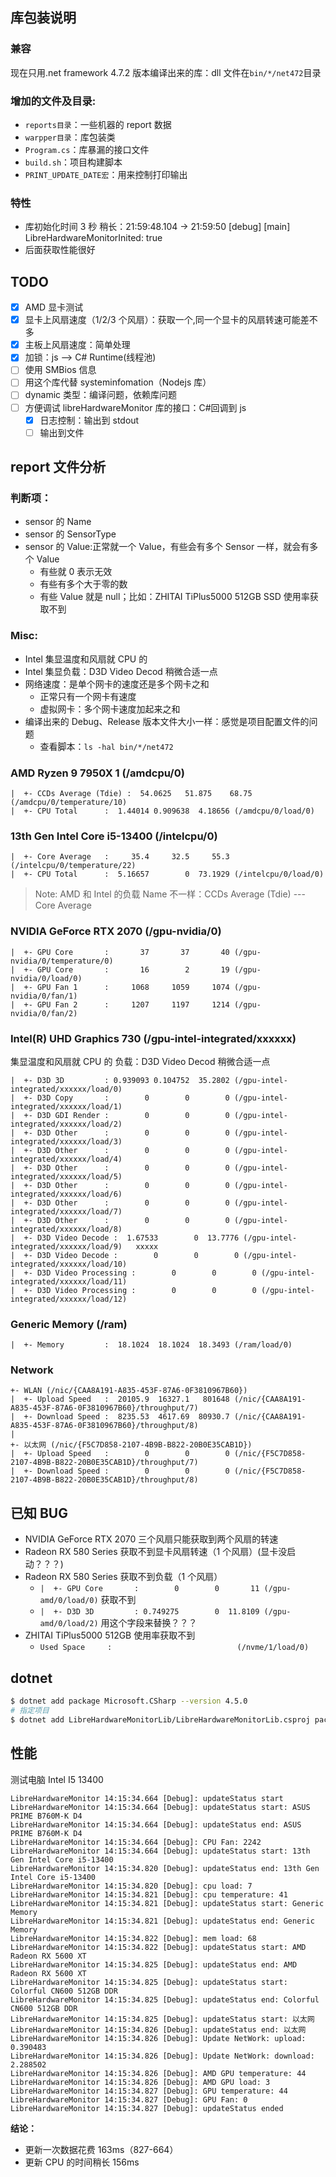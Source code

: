 ## 库包装说明

### 兼容

现在只用.net framework 4.7.2 版本编译出来的库：dll 文件在`bin/*/net472`目录

### 增加的文件及目录:

-   `reports目录`：一些机器的 report 数据
-   `warpper目录`：库包装类
-   `Program.cs`：库暴漏的接口文件
-   `build.sh`：项目构建脚本
-   `PRINT_UPDATE_DATE宏`：用来控制打印输出

### 特性

-   库初始化时间 3 秒 稍长：21:59:48.104 -> 21:59:50 [debug] [main] LibreHardwareMonitorInited: true
-   后面获取性能很好

## TODO

-   [x] AMD 显卡测试
-   [x] 显卡上风扇速度（1/2/3 个风扇）：获取一个,同一个显卡的风扇转速可能差不多
-   [x] 主板上风扇速度：简单处理
-   [x] 加锁：js --> C# Runtime(线程池)
-   [ ] 使用 SMBios 信息
-   [ ] 用这个库代替 systeminfomation（Nodejs 库）
-   [ ] dynamic 类型：编译问题，依赖库问题
-   [ ] 方便调试 libreHardwareMonitor 库的接口：C#回调到 js
    -   [x] 日志控制：输出到 stdout
    -   [ ] 输出到文件

## report 文件分析

### 判断项：

-   sensor 的 Name
-   sensor 的 SensorType
-   sensor 的 Value:正常就一个 Value，有些会有多个 Sensor 一样，就会有多个 Value
    -   有些就 0 表示无效
    -   有些有多个大于零的数
    -   有些 Value 就是 null；比如：ZHITAI TiPlus5000 512GB SSD 使用率获取不到

### Misc:

-   Intel 集显温度和风扇就 CPU 的
-   Intel 集显负载：D3D Video Decod 稍微合适一点
-   网络速度：是单个网卡的速度还是多个网卡之和
    -   正常只有一个网卡有速度
    -   虚拟网卡：多个网卡速度加起来之和
-   编译出来的 Debug、Release 版本文件大小一样：感觉是项目配置文件的问题
    -   查看脚本：`ls -hal bin/*/net472`

### AMD Ryzen 9 7950X 1 (/amdcpu/0)

```log
|  +- CCDs Average (Tdie) :  54.0625   51.875    68.75 (/amdcpu/0/temperature/10)
|  +- CPU Total      :  1.44014 0.909638  4.18656 (/amdcpu/0/load/0)
```

### 13th Gen Intel Core i5-13400 (/intelcpu/0)

```log
|  +- Core Average   :     35.4     32.5     55.3 (/intelcpu/0/temperature/22)
|  +- CPU Total      :  5.16657        0  73.1929 (/intelcpu/0/load/0)
```

> Note: AMD 和 Intel 的负载 Name 不一样：CCDs Average (Tdie) --- Core Average

### NVIDIA GeForce RTX 2070 (/gpu-nvidia/0)

```log
|  +- GPU Core       :       37       37       40 (/gpu-nvidia/0/temperature/0)
|  +- GPU Core       :       16        2       19 (/gpu-nvidia/0/load/0)
|  +- GPU Fan 1      :     1068     1059     1074 (/gpu-nvidia/0/fan/1)
|  +- GPU Fan 2      :     1207     1197     1214 (/gpu-nvidia/0/fan/2)
```

### Intel(R) UHD Graphics 730 (/gpu-intel-integrated/xxxxxx)

集显温度和风扇就 CPU 的
负载：D3D Video Decod 稍微合适一点

```log
|  +- D3D 3D         : 0.939093 0.104752  35.2802 (/gpu-intel-integrated/xxxxxx/load/0)
|  +- D3D Copy       :        0        0        0 (/gpu-intel-integrated/xxxxxx/load/1)
|  +- D3D GDI Render :        0        0        0 (/gpu-intel-integrated/xxxxxx/load/2)
|  +- D3D Other      :        0        0        0 (/gpu-intel-integrated/xxxxxx/load/3)
|  +- D3D Other      :        0        0        0 (/gpu-intel-integrated/xxxxxx/load/4)
|  +- D3D Other      :        0        0        0 (/gpu-intel-integrated/xxxxxx/load/5)
|  +- D3D Other      :        0        0        0 (/gpu-intel-integrated/xxxxxx/load/6)
|  +- D3D Other      :        0        0        0 (/gpu-intel-integrated/xxxxxx/load/7)
|  +- D3D Other      :        0        0        0 (/gpu-intel-integrated/xxxxxx/load/8)
|  +- D3D Video Decode :  1.67533        0  13.7776 (/gpu-intel-integrated/xxxxxx/load/9)   xxxxx
|  +- D3D Video Decode :        0        0        0 (/gpu-intel-integrated/xxxxxx/load/10)
|  +- D3D Video Processing :        0        0        0 (/gpu-intel-integrated/xxxxxx/load/11)
|  +- D3D Video Processing :        0        0        0 (/gpu-intel-integrated/xxxxxx/load/12)
```

### Generic Memory (/ram)

```log
|  +- Memory         :  18.1024  18.1024  18.3493 (/ram/load/0)
```

### Network

```log
+- WLAN (/nic/{CAA8A191-A835-453F-87A6-0F3810967B60})
|  +- Upload Speed   :  20105.9  16327.1   801648 (/nic/{CAA8A191-A835-453F-87A6-0F3810967B60}/throughput/7)
|  +- Download Speed :  8235.53  4617.69  80930.7 (/nic/{CAA8A191-A835-453F-87A6-0F3810967B60}/throughput/8)
|
+- 以太网 (/nic/{F5C7D858-2107-4B9B-B822-20B0E35CAB1D})
|  +- Upload Speed   :        0        0        0 (/nic/{F5C7D858-2107-4B9B-B822-20B0E35CAB1D}/throughput/7)
|  +- Download Speed :        0        0        0 (/nic/{F5C7D858-2107-4B9B-B822-20B0E35CAB1D}/throughput/8)
```

## 已知 BUG

-   NVIDIA GeForce RTX 2070 三个风扇只能获取到两个风扇的转速
-   Radeon RX 580 Series 获取不到显卡风扇转速（1 个风扇）(显卡没启动？？？)
-   Radeon RX 580 Series 获取不到负载（1 个风扇）
    -   `|  +- GPU Core       :        0        0       11 (/gpu-amd/0/load/0)` 获取不到
    -   `|  +- D3D 3D         : 0.749275        0  11.8109 (/gpu-amd/0/load/2)` 用这个字段来替换？？？
-   ZHITAI TiPlus5000 512GB 使用率获取不到
    -   `Used Space     :                            (/nvme/1/load/0)`

## dotnet

```bash
$ dotnet add package Microsoft.CSharp --version 4.5.0
# 指定项目
$ dotnet add LibreHardwareMonitorLib/LibreHardwareMonitorLib.csproj package Microsoft.CSharp --version 4.7.0
```

## 性能

测试电脑 Intel I5 13400

```log
LibreHardwareMonitor 14:15:34.664 [Debug]: updateStatus start
LibreHardwareMonitor 14:15:34.664 [Debug]: updateStatus start: ASUS PRIME B760M-K D4
LibreHardwareMonitor 14:15:34.664 [Debug]: updateStatus end: ASUS PRIME B760M-K D4
LibreHardwareMonitor 14:15:34.664 [Debug]: CPU Fan: 2242
LibreHardwareMonitor 14:15:34.664 [Debug]: updateStatus start: 13th Gen Intel Core i5-13400
LibreHardwareMonitor 14:15:34.820 [Debug]: updateStatus end: 13th Gen Intel Core i5-13400
LibreHardwareMonitor 14:15:34.820 [Debug]: cpu load: 7
LibreHardwareMonitor 14:15:34.821 [Debug]: cpu temperature: 41
LibreHardwareMonitor 14:15:34.821 [Debug]: updateStatus start: Generic Memory
LibreHardwareMonitor 14:15:34.821 [Debug]: updateStatus end: Generic Memory
LibreHardwareMonitor 14:15:34.822 [Debug]: mem load: 68
LibreHardwareMonitor 14:15:34.822 [Debug]: updateStatus start: AMD Radeon RX 5600 XT
LibreHardwareMonitor 14:15:34.825 [Debug]: updateStatus end: AMD Radeon RX 5600 XT
LibreHardwareMonitor 14:15:34.825 [Debug]: updateStatus start: Colorful CN600 512GB DDR
LibreHardwareMonitor 14:15:34.825 [Debug]: updateStatus end: Colorful CN600 512GB DDR
LibreHardwareMonitor 14:15:34.825 [Debug]: updateStatus start: 以太网
LibreHardwareMonitor 14:15:34.826 [Debug]: updateStatus end: 以太网
LibreHardwareMonitor 14:15:34.826 [Debug]: Update NetWork: upload: 0.390483
LibreHardwareMonitor 14:15:34.826 [Debug]: Update NetWork: download: 2.288502
LibreHardwareMonitor 14:15:34.826 [Debug]: AMD GPU temperature: 44
LibreHardwareMonitor 14:15:34.826 [Debug]: AMD GPU load: 3
LibreHardwareMonitor 14:15:34.827 [Debug]: GPU temperature: 44
LibreHardwareMonitor 14:15:34.827 [Debug]: GPU Fan: 0
LibreHardwareMonitor 14:15:34.827 [Debug]: updateStatus ended
```

**结论：**

-   更新一次数据花费 163ms（827-664）
-   更新 CPU 的时间稍长 156ms
